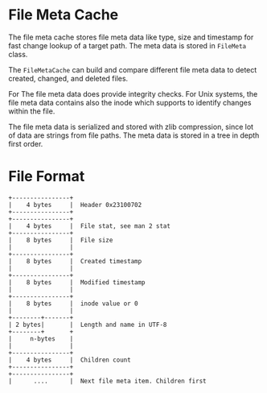 # File Meta Cache

The file meta cache stores file meta data like type, size and timestamp for fast
change lookup of a target path. The meta data is stored in `FileMeta` class.

The `FileMetaCache` can build and compare different file meta data to detect created,
changed, and deleted files.

For The file meta data does provide integrity checks. For Unix systems, the file meta
data contains also the inode which supports to identify changes within the file.

The file meta data is serialized and stored with zlib compression, since 
lot of data are strings from file paths. The meta data is stored in a tree in 
depth first order.

# File Format

    +----------------+
    |    4 bytes     |  Header 0x23100702
    +----------------+
    +----------------+
    |    4 bytes     |  File stat, see man 2 stat
    +----------------+
    |    8 bytes     |  File size
    |                |
    +----------------+
    |    8 bytes     |  Created timestamp
    |                |
    +----------------+
    |    8 bytes     |  Modified timestamp
    |                |
    +----------------+
    |    8 bytes     |  inode value or 0
    |                |
    +--------+-------+
    | 2 bytes|       |  Length and name in UTF-8
    +--------+       +
    |     n-bytes    |
    |                |
    +----------------+
    |    4 bytes     |  Children count
    +----------------+
    +----------------+
    |      ....      |  Next file meta item. Children first
        